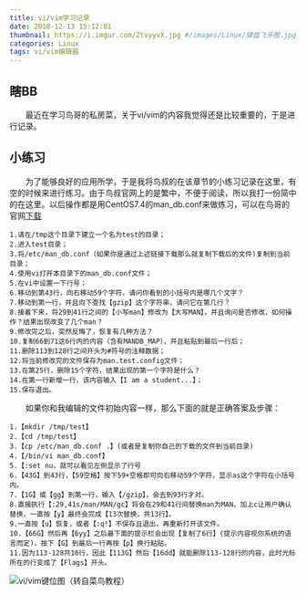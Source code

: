 ```yaml
---
title: vi/vim学习记录
date: 2018-12-13 15:12:01
thumbnail: https://i.imgur.com/ZtvyyvX.jpg #/images/Linux/键盘飞牙图.jpg
categories: Linux
tags: vi/vim编辑器
---
```


## 瞎BB #
&emsp;&emsp;最近在学习鸟哥的私房菜，关于vi/vim的内容我觉得还是比较重要的，于是进行记录。
<!-- more -->

## 小练习 #
&emsp;&emsp;为了能够良好的应用所学，于是我将鸟叔的在该章节的小练习记录在这里，有空的时候来进行练习。由于鸟叔官网上的是繁中，不便于阅读，所以我打一份简中的在这里。以后操作都是用CentOS7.4的man_db.conf来做练习，可以在鸟哥的官网[下载](http://linux.vbird.org/linux_basic/0310vi/man_db.conf)

    1.请在/tmp这个目录下建立一个名为test的目录；
    2.进入test目录；
    3.将/etc/man_db.conf（如果你是通过上述链接下载那么就复制下载后的文件)复制到当前目录；
    4.使用vi打开本目录下的man_db.conf文件；
    5.在vi中设置一下行号；
    6.移动到第43行，向右移动59个字符，请问你看到的小括号内是哪几个文字？
    7.移动到第一行，并且向下查找【gzip】这个字符串，请问它在第几行？
    8.接着下来，将29到41行之间的【小写man】修改为【大写MAN】，并且询问是否修改，如何操作？结果出现改变了几个man？
    9.修改完之后，突然反悔了，恢复有几种方法？
    10.复制66到71这6行内的内容（含有MANDB_MAP），并且粘贴到最后一行后；
    11.删除113到128行之间开头为#符号的注释数据；
    12.将当前修改完的文件保存为man.test.config文件；
    13.在第25行，删除15个字符，结果出现的第一个字符是什么？
    14.在第一行新增一行，该内容输入【I am a student...】；
    15.保存退出。
&emsp;&emsp;如果你和我编辑的文件初始内容一样，那么下面的就是正确答案及步骤：

    1.【mkdir /tmp/test】
    2.【cd /tmp/test】
    3.【cp /etc/man_db.conf .】(或者是复制你自己的下载的文件到当前目录)
    4.【/bin/vi man_db.conf】
    5.【:set nu，就可以看见左侧显示了行号
    6.【43G】到43行，【59空格】按下59+空格即可向右移动59个字符，显示as这个字符在小括号内。
    7.【1G】或【gg】到第一行，输入【/gzip】，会去到93行才对。
    8.直接执行【:29,41s/man/MAN/gc】将会在29和41行间替换man为MAN，加上c让用户确认替换，一直按【y】最终会完成【13次替换，共13行】。
    9.一直按【u】恢复，或者【:q!】不保存且退出，再重新打开该文件。
    10.【66G】然后再【6yy】之后最下面的提示栏会出现【复制了6行】(提示内容视你系统的语言而定)，按下【G】到最后一行再按【p】换行粘贴。
    11.因为113-128共16行，因此【113G】然后【16dd】就能删除113-128行的内容，此时光标所在的行变成了【Flags】开头。

![vi/vim键位图（转自菜鸟教程）](https://i.imgur.com/8eefgQy.gif) 
<!-- /images/Linux/vi-vim键位图.gif-->
